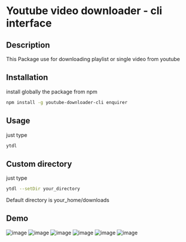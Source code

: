 # Youtube video downloader - cli interface

## Description
This Package use for downloading playlist or single video from youtube

## Installation
install globally the package from npm

```bash
npm install -g youtube-downloader-cli enquirer
```

## Usage
just type

```bash
ytdl
```

## Custom directory
just type

```bash
ytdl --setDir your_directory
```

Default directory is your_home/downloads

## Demo
![image](https://user-images.githubusercontent.com/73988956/124352636-b72fce00-dc2b-11eb-80ac-c2ceabdc8203.png)
![image](https://user-images.githubusercontent.com/73988956/124352642-bf880900-dc2b-11eb-95e6-934435d17566.png)
![image](https://user-images.githubusercontent.com/73988956/124352648-d2024280-dc2b-11eb-940c-4ccdbd52058c.png)
![image](https://user-images.githubusercontent.com/73988956/124352649-d4fd3300-dc2b-11eb-988c-0cbe0c788c89.png)
![image](https://user-images.githubusercontent.com/73988956/124352653-dcbcd780-dc2b-11eb-9fb0-f0b15db6b07c.png)
![image](https://user-images.githubusercontent.com/73988956/124352752-89975480-dc2c-11eb-9ad4-f565244ae4c8.png)
